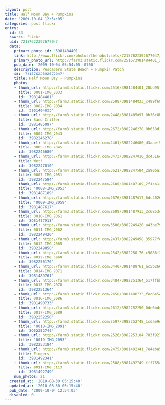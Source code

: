 ```yaml
---
layout: post
title: Half Moon Bay + Pumpkins
date: '2009-10-04 12:54:05'
categories: post flickr
entry:
  id: 33
  source: flickr
  uid: 72157622392677047
  data:
    primary_photo_id: '3981484401'
    link: http://www.flickr.com/photos/thenobot/sets/72157622392677047/
    primary_photo_url: http://farm3.static.flickr.com/2516/3981484401_20bd95f1a3_m.jpg
    pub_date: '2009-10-04 05:54:05 -0700'
    description: Pescadero State Beach + Pumpkin Patch
    id: '72157622392677047'
    title: Half Moon Bay + Pumpkins
    photos:
    - thumb_url: http://farm3.static.flickr.com/2516/3981484401_20bd95f1a3_s.jpg
      title: 0001-IMG_2033
      id: '3981484401'
    - thumb_url: http://farm3.static.flickr.com/2508/3981484833_c499f6904c_s.jpg
      title: 0002-IMG_2034
      id: '3981484833'
    - thumb_url: http://farm3.static.flickr.com/2448/3981485097_0bf6c8b8b9_s.jpg
      title: Sand Critter
      id: '3981485097'
    - thumb_url: http://farm3.static.flickr.com/2672/3982246278_0b658d1fc0_s.jpg
      title: 0004-IMG_2043
      id: '3982246278'
    - thumb_url: http://farm3.static.flickr.com/2461/3982246680_d3aaef56c8_s.jpg
      title: 0005-IMG_2045
      id: '3982246680'
    - thumb_url: http://farm4.static.flickr.com/3473/3982247010_dc4516d4b4_s.jpg
      title: Wet!
      id: '3982247010'
    - thumb_url: http://farm4.static.flickr.com/3621/3982247584_2a90ba11be_s.jpg
      title: 0007-IMG_2051
      id: '3982247584'
    - thumb_url: http://farm3.static.flickr.com/2506/3981487189_7f44a1474d_s.jpg
      title: '0008-IMG_2053'
      id: '3981487189'
    - thumb_url: http://farm3.static.flickr.com/2676/3981487617_6dc402602a_s.jpg
      title: '0009-IMG_2059'
      id: '3981487617'
    - thumb_url: http://farm3.static.flickr.com/2609/3981487913_2c6853dfd1_s.jpg
      title: 0010-IMG_2061
      id: '3981487913'
    - thumb_url: http://farm4.static.flickr.com/3500/3982249420_a43be79a89_s.jpg
      title: 0011-IMG_2062
      id: '3982249420'
    - thumb_url: http://farm3.static.flickr.com/2437/3982249858_35977f8e03_s.jpg
      title: 0012-IMG_2065
      id: '3982249858'
    - thumb_url: http://farm3.static.flickr.com/2542/3982250176_c9086f341a_s.jpg
      title: 0013-IMG_2068
      id: '3982250176'
    - thumb_url: http://farm4.static.flickr.com/3440/3981489761_ac5b26626a_s.jpg
      title: 0014-IMG_2071
      id: '3981489761'
    - thumb_url: http://farm4.static.flickr.com/3484/3982251364_517ffbb18f_s.jpg
      title: 0015-IMG_2078
      id: '3982251364'
    - thumb_url: http://farm3.static.flickr.com/2458/3981490733_fec6e5451d_s.jpg
      title: 0016-IMG_2086
      id: '3981490733'
    - thumb_url: http://farm3.static.flickr.com/2612/3982252250_0de6bdc30c_s.jpg
      title: 0017-IMG_2089
      id: '3982252250'
    - thumb_url: http://farm3.static.flickr.com/2597/3982252748_1cdae9e9a2_s.jpg
      title: '0018-IMG_2091'
      id: '3982252748'
    - thumb_url: http://farm3.static.flickr.com/2526/3982253184_783f9270f4_s.jpg
      title: '0019-IMG_2093'
      id: '3982253184'
    - thumb_url: http://farm3.static.flickr.com/2475/3981492341_7e4eba5477_s.jpg
      title: Fingers
      id: '3981492341'
    - thumb_url: http://farm3.static.flickr.com/2508/3981492749_fff7654e68_s.jpg
      title: 0021-IMG_2113
      id: '3981492749'
    num_photos: 21
  created_at: '2010-08-30 05:15:40'
  updated_at: '2010-08-30 05:15:40'
  pub_date: '2009-10-04 12:54:05'
  disabled: 0
---
```

